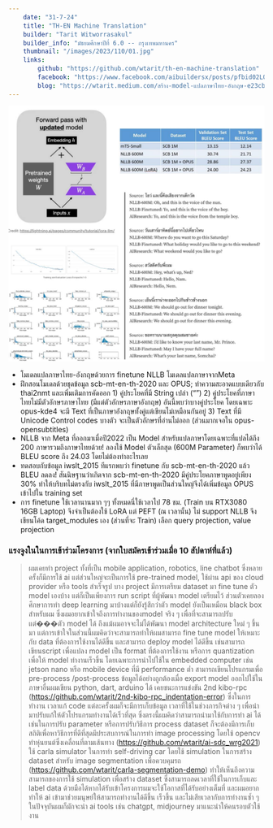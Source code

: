 ```yaml
---
    date: "31-7-24"
    title: "TH-EN Machine Translation"
    builder: "Tarit Witworrasakul"
    builder_info: "มัธยมศึกษาปีที่ 6.0 -- กรุงเทพมหานคร"
    thumbnail: "/images/2023/110/01.jpg"
    links:
        github: "https://github.com/wtarit/th-en-machine-translation"
        facebook: "https://www.facebook.com/aibuildersx/posts/pfbid02LQNjfPRF2XUk1Vz7qKDagbVgGqL557drXsfbun39mRm7TdN1d6XHfpn9W6AvV1mcl"
        blog: "https://wtarit.medium.com/สร้าง-model-แปลภาษาไทย-อังกฤษ-e23cb9585f5"
---
```


![image](/images/2023/110/01.jpg)
    
- โมเดลแปลภาษาไทย-อังกฤษด้วยการ finetune NLLB โมเดลแปลภาษาจากMeta
- ฝึกสอนโมเดลด้วยชุดข้อมูล scb-mt-en-th-2020 และ OPUS; ทำความสะอาดแบบเดียวกับ thai2nmt และเพิ่มเติมการคัดออก 1) คู่ประโยคที่มี String เปล่า (“”) 2) คู่ประโยคที่ภาษาไทยไม่มีตัวอักษรภาษาไทย (มีแต่ตัวอักษรภาษาอังกฤษ) อันนี้พบว่าบางคู่ประโยค โดยเฉพาะ opus-kde4 จะมี Text ที่เป็นภาษาอังกฤษทั้งคู่แต่เขียนไม่เหมือนกันอยู่ 3) Text ที่มี Unicode Control codes บางตัว จะเป็นตัวอักษรที่อ่านไม่ออก (ส่วนมากเจอใน opus-opensubtitles)
- NLLB จาก Meta ที่ออกมาเมื่อปี2022 เป็น Model สำหรับแปลภาษาโดยเฉพาะที่แปลได้ถึง 200 ภาษารวมถึงภาษาไทยด้วย! ลองใช้ Model ตัวเล็กสุด (600M Parameter) ก็พบว่าได้ BLEU score ถึง 24.03 โดยไม่ต้องทำอะไรเลย
- ทดสอบกับข้อมูล iwslt_2015 ทีแรกพบว่า finetune กับ scb-mt-en-th-2020 แล้ว BLEU ลดลง! สันนิษฐานว่าเกิดจาก scb-mt-en-th-2020 มีคู่ประโยคภาษาพูดอยู่เพียง 30% ทำให้บริบทไม่ตรงกับ iwslt_2015 ที่มีภาษาพูดเป็นส่วนใหญ่จึงได้เพิ่มข้อมูล OPUS เข้าไปใน training set
- การ finetune ใช้เวลานานมาก ๆๆ ทั้งหมดนี่ใช้เวลาไป 78 ชม. (Train บน RTX3080 16GB Laptop) จึงจำเป็นต้องใช้ LoRA แต่ PEFT (ณ เวลานั้น) ไม่ support NLLB จึงเขียนโค้ด target_modules เอง (ส่วนที่จะ Train) เลือก query projection, value projection

### แรงจูงในในการเข้าร่วมโครงการ (จากใบสมัครเข้าร่วมเมื่อ 10 สัปดาห์ที่แล้ว)

> ผมเคยทำ project ทั้งที่เป็น mobile application, robotics, line chatbot ซึ่งหลายครั้งก็มีการใช้ ai แต่ส่วนใหญ่จะเป็นการใช้ pre-trained model, ใช้ผ่าน api ของ cloud provider หรือ tools สำเร็จรูป บาง project มีการเตรียม dataset มา fine tune ตัว model เองบ้าง แต่ก็เป็นเพียงการ run script ที่ผู้พัฒนา model เตรียมไว้ ส่วนตัวเคยลองศึกษาการทำ deep learning มาบ้างแต่ก็ยังรู้สึกว่าตัว model ยังเป็นเหมือน black box สำหรับผม ซึ่งผมอยากเข้าใจถึงการทำงานของmodel จริง ๆ เพื่อที่จะสามารถปรับแต่���ตัว model ได้ ถึงแม้ผมอาจจะไม่ได้พัฒนา model architecture ใหม่ ๆ ขึ้นมา แต่การเข้าใจในส่วนนี้ผมคิดว่าจะสามารถทำให้ผมสามารถ fine tune model ให้เหมาะกับ data ที่ต้องการใช้งานได้ดีขึ้น และสามารถ deploy model ได้ดีขึ้น เช่นสามารถเขียนscript เพื่อแปลง model เป็น format ที่ต้องการใช้งาน หรือการ quantization เพื่อให้ model ทำงานเร็วขึ้น โดยเฉพาะการนำไปใช้ใน embedded computer เช่น jetson nano หรือ mobile device ที่มี performance ต่ำ สามารถเขียนโปรแกรมเพื่อ pre-process /post-process ข้อมูลได้อย่างถูกต้องเมื่อ export model ออกไปใช้ในภาษาอื่นผมเขียน python, dart, arduino ได้ เคยชนะการแข่งขัน 2nd kibo-rpc (https://github.com/wtarit/2nd-kibo-rpc_indentation-error) ซึ่งในการทำงาน เวลาแก้ code แต่ละครั้งผมก็จะมีการเก็บข้อมูล เวลาที่ใช้ในช่วงภารกิจต่าง ๆ เพื่อนำมาปรับแก้ให้ตัวโปรแกรมทำงานได้เร็วที่สุด ซึ่งตรงนี้ผมคิดว่าสามารถนำมาใช้กับการทำ ai ได้ เช่นในการปรับ parameter หรือการปรับวิธีการ process dataset ก็จะต้องมีการเก็บสถิติเพื่อหาวิธีการที่ดีที่สุดมีประสบการณ์ในการทำ image processing โดยใช้ opencv ทำหุ่นยนต์ซึ่งเคลื่อนที่ตามเส้นทาง (https://github.com/wtarit/ai-sdc_wrg2021) ใช้ carla simulator ในการทำ self-driving car โดยใช้ simulation ในการสร้าง dataset สำหรับ image segmentation เพื่อควบคุมรถ (https://github.com/wtarit/carla-segmentation-demo) ทำให้เห็นถึงความสามารถของการใช้ simulation เพื่อสร้าง dataset ซึ่งสามารถลดเวลาที่ใช้ในการเก็บและ label data ด้วยมือได้หากได้รับเข้าโครงการผมจะใช้โอกาสที่ได้รับอย่างเต็มที่ และผมอยากทำให้ ai เข้ามาช่วยมนุษย์ให้สามารถทำงานได้ดีขึ้น เร็วขึ้น และไม่เสียเวลากับการทำงานซ้ำ ๆ ในปัจจุบันผมก็มักจะนำ ai tools เช่น chatgpt, midjourney มาแนะนำให้คนรอบตัวใช้งาน
    